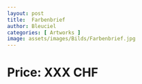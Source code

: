 ```yaml
---
layout: post
title:  Farbenbrief
author: Bleuciel
categories: [ Artworks ]
image: assets/images/Bilds/Farbenbrief.jpg
---
```

# Price: XXX CHF
